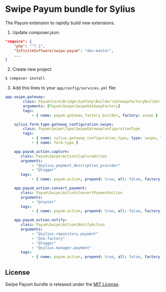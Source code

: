 # Swipe Payum bundle for Sylius

The Payum extension to rapidly build new extensions.

1. Update composer.json:

```json
"require": {
    "php": "^7.1",
    "InfiniteSoftware/swipe-payum": "dev-master",
    ...
}
```

2. Create new project

```bash
$ composer install
```

3. Add this lines to your `app/config/services.yml` file:

```yaml
app.swipe.gateway:
        class: Payum\Core\Bridge\Symfony\Builder\GatewayFactoryBuilder
        arguments: [Payum\Swipe\SwipeGatewayFactory]
        tags:
            - { name: payum.gateway_factory_builder, factory: swipe }

    sylius.form.type.gateway_configuration.swipe:
        class: Payum\Swipe\Type\SwipeGatewayConfigurationType
        tags:
            - { name: sylius.gateway_configuration_type, type: swipe, label: Swipe }
            - { name: form.type }

    app.payum_action.capture:
       class: Payum\Swipe\Action\CaptureAction
       arguments:
            - "@sylius.payment_description_provider"
            - "@logger"
       tags:
            - { name: payum.action, prepend: true, all: false, factory: swipe, alias: sylius.swipe.capture }

    app.payum_action.convert_payment:
       class: Payum\Swipe\Action\ConvertPaymentAction
       arguments:
            - "@router"
       tags:
            - { name: payum.action, prepend: true, all: false, factory: swipe, alias: sylius.swipe.convert_payment }

    app.payum_action.notify:
       class: Payum\Swipe\Action\NotifyAction
       arguments:
            - "@sylius.repository.payment"
            - "@sm.factory"
            - "@logger"
            - "@sylius.manager.payment"
       tags:
            - { name: payum.action, prepend: true, all: false, factory: swipe, alias: sylius.swipe.notify }
```

## License

Swipe Payum bundle is released under the [MIT License](LICENSE).
